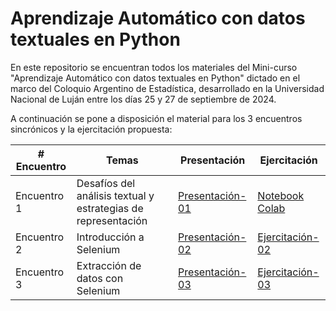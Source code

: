 # Aprendizaje Automático con datos textuales en Python

En este repositorio se encuentran todos los materiales del Mini-curso "Aprendizaje Automático con datos textuales en Python" dictado en el marco del Coloquio Argentino de Estadística, desarrollado en la Universidad Nacional de Luján entre los días 25 y 27 de septiembre de 2024.

A continuación se pone a disposición el material para los 3 encuentros sincrónicos y la ejercitación propuesta:

| # Encuentro | Temas       | Presentación | Ejercitación |
|-------------|-------------|--------------|--------------|
| Encuentro 1 | Desafíos del análisis textual y estrategias de representación | [Presentación-01](https://docs.google.com/presentation/d/1LQpJIH3DrHtMujyLi0kSKyVJfVZd1kv3dsBZqhNL0ik/edit?usp=sharing) | [Notebook Colab]() |
| Encuentro 2 | Introducción a Selenium | [Presentación-02]() | [Ejercitación-02]() |
| Encuentro 3 | Extracción de datos con Selenium | [Presentación-03]() | [Ejercitación-03]() |

